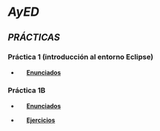 # ***AyED***

## *PRÁCTICAS*

### **Práctica 1 (introducción al entorno Eclipse)**

* <img src="https://github.com/FortAwesome/Font-Awesome/blob/6.x/svgs/solid/file.svg" width="16" height="16"/> [**Enunciados**](https://github.com/valennaguirre/AyED/blob/main/Enunciados/2023_TP01A_JDK_Eclipse.pdf)

### **Práctica 1B**
* <img src="https://github.com/FortAwesome/Font-Awesome/blob/6.x/svgs/solid/file.svg" width="16" height="16"/> [**Enunciados**](https://github.com/valennaguirre/AyED/tree/main/Practica1B/Practica_1B)

* <img src="https://github.com/FortAwesome/Font-Awesome/blob/6.x/svgs/solid/computer.svg" width="16" height="16"/> [**Ejercicios**](https://github.com/valennaguirre/AyED/blob/main/Enunciados/2023_TP01B_Introduccion_al_Lenguaje_Java.pdf)
